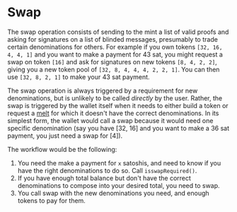 # Swap
The swap operation consists of sending to the mint a list of valid proofs and asking for signatures on a list of blinded messages, presumably to trade certain denominations for others. For example if you own tokens `[32, 16, 4, 4, 1]` and you want to make a payment for 43 sat, you might request a swap on token `[16]` and ask for signatures on new tokens `[8, 4, 2, 2]`, giving you a new token pool of `[32, 8, 4, 4, 4, 2, 2, 1]`. You can then use `[32, 8, 2, 1]` to make your 43 sat payment.  

The swap operation is always triggered by a requirement for new denominations, but is unlikely to be called _directly_ by the user. Rather, the swap is triggered by the wallet itself when it needs to either build a token or request a [melt](./melt.md) for which it doesn't have the correct denominations. In its simplest form, the wallet would call a swap because it would need one specific denomination (say you have [32, 16] and you want to make a 36 sat payment, you just need a swap for [4]).  

The workflow would be the following:

1. You need the make a payment for `x` satoshis, and need to know if you have the right denominations to do so. Call `isswapRequired()`.
2. If you have enough total balance but don't have the correct denominations to compose into your desired total, you need to swap.
3. You call swap with the new denominations you need, and enough tokens to pay for them.
